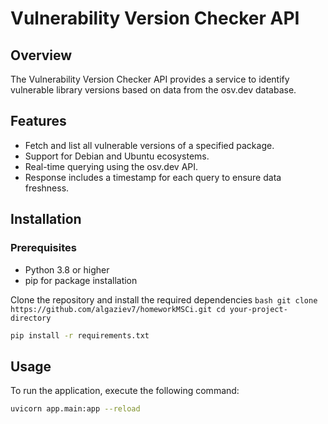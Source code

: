 # Vulnerability Version Checker API

## Overview
The Vulnerability Version Checker API provides a service to identify vulnerable library versions based on data from the osv.dev database.

## Features
- Fetch and list all vulnerable versions of a specified package.
- Support for Debian and Ubuntu ecosystems.
- Real-time querying using the osv.dev API.
- Response includes a timestamp for each query to ensure data freshness.


## Installation

### Prerequisites
- Python 3.8 or higher
- pip for package installation

Clone the repository and install the required dependencies
    ```bash
    git clone https://github.com/algaziev7/homeworkMSCi.git
    cd your-project-directory
    ```

```bash
pip install -r requirements.txt
```


## Usage

To run the application, execute the following command:
```bash
uvicorn app.main:app --reload
```

